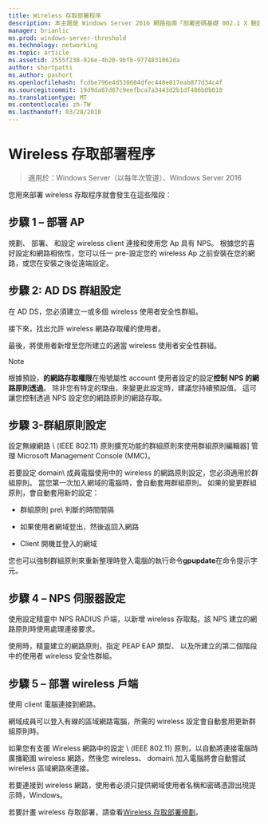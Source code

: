 ```yaml
---
title: Wireless 存取部署程序
description: 本主題是 Windows Server 2016 網路指南「部署密碼基礎 802.1 X 驗證無線存取」的一部分
manager: brianlic
ms.prod: windows-server-threshold
ms.technology: networking
ms.topic: article
ms.assetid: 2555f238-926e-4b20-9bfb-9774831062da
author: shortpatti
ms.author: pashort
ms.openlocfilehash: fcdbe796e4d530604dfec448e817eab877d34c4f
ms.sourcegitcommit: 19d9da87d87c9eefbca7a3443d2b1df486b0b010
ms.translationtype: MT
ms.contentlocale: zh-TW
ms.lasthandoff: 03/28/2018
---
```

# <a name="wireless-access-deployment-process"></a>Wireless 存取部署程序

>適用於：Windows Server（以每年次管道）、Windows Server 2016

您用來部署 wireless 存取程序就會發生在這些階段：

## <a name="stage-1--ap-deployment"></a>步驟 1 – 部署 AP

規劃、 部署、 和設定 wireless client 連接和使用您 Ap 具有 NPS。 根據您的喜好設定和網路相依性，您可以任一 pre\-設定您的 wireless Ap 之前安裝在您的網路，或您在安裝之後從遠端設定。

## <a name="stage-2--ad-ds-group-configuration"></a>步驟 2: AD DS 群組設定

在 AD DS，您必須建立一或多個 wireless 使用者安全性群組。

接下來，找出允許 wireless 網路存取權的使用者。

最後，將使用者新增至您所建立的適當 wireless 使用者安全性群組。

>[!NOTE]
>根據預設，**的網路存取權限**在撥號屬性 account 使用者設定的設定**控制 NPS 的網路原則透過**。 除非您有特定的理由，來變更此設定時，建議您持續預設值。 這可讓您控制透過 NPS 設定您的網路原則的網路存取。

## <a name="stage-3--group-policy-configuration"></a>步驟 3-群組原則設定

設定無線網路 \ (IEEE 802.11\) 原則擴充功能的群組原則來使用群組原則編輯器] 管理 Microsoft Management Console \(MMC\)。

若要設定 domain\ 成員電腦使用中的 wireless 的網路原則設定，您必須適用於群組原則。 當您第一次加入網域的電腦時，會自動套用群組原則。 如果的變更群組原則，會自動套用新的設定：

- 群組原則 pre\ 判斷的時間間隔

- 如果使用者網域登出，然後返回入網路

- Client 開機並登入的網域

您也可以強制群組原則來重新整理時登入電腦的執行命令**gpupdate**在命令提示字元。

## <a name="stage-4--nps-server-configuration"></a>步驟 4 – NPS 伺服器設定

使用設定精靈中 NPS RADIUS 戶端，以新增 wireless 存取點，該 NPS 建立的網路原則時使用處理連接要求。

使用時，精靈建立的網路原則，指定 PEAP EAP 類型、 以及所建立的第二個階段中的使用者 wireless 安全性群組。

## <a name="stage-5--deploy-wireless-clients"></a>步驟 5 – 部署 wireless 戶端

使用 client 電腦連接到網路。

網域成員可以登入有線的區域網路電腦，所需的 wireless 設定會自動套用更新群組原則時。

如果您有支援 Wireless 網路中的設定 \ (IEEE 802.11\) 原則，以自動將連接電腦時廣播範圍 wireless 網路，然後您 wireless、 domain\ 加入電腦將會自動嘗試 wireless 區域網路來連接。

若要連接到 wireless 網路，使用者必須只提供網域使用者名稱和密碼憑證出現提示時，Windows。

若要計畫 wireless 存取部署，請查看[Wireless 存取部署規劃](d-wireless-access-planning.md)。
